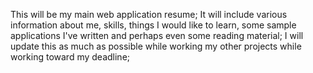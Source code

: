 This will be my main web application resume; It will include various information about me, skills, things I would like to learn, some sample applications I've written and perhaps even some reading material; I will update this as much as possible while working my other projects while working toward my deadline;
